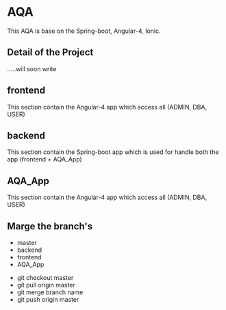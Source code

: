 # AQA
This AQA is base on the Spring-boot, Angular-4, Ionic.<br>
## Detail of the Project
.....will soon write
## frontend
This section contain the Angular-4 app which access all (ADMIN, DBA, USER)
## backend
This section contain the Spring-boot app which is used for handle both the app (frontend + AQA_App)
## AQA_App
This section contain the Angular-4 app which access all (ADMIN, DBA, USER)
## Marge the branch's
<ul>
    <li>master</li>
    <li>backend</li>
    <li>frontend</li>
    <li>AQA_App</li>
</ul>

<ul>
    <li>git checkout master</li>
    <li>git pull origin master</li>
    <li>git merge branch name</li>
    <li>git push origin master</li>
</ul>